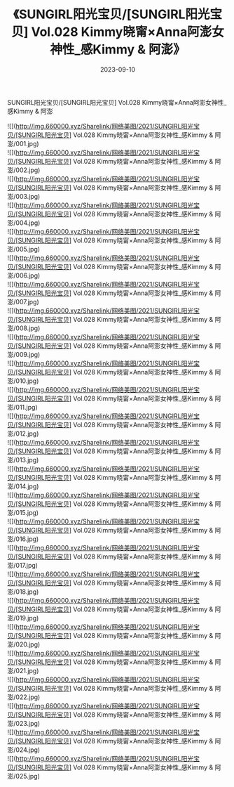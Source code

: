 ﻿---
layout: post
title:  《SUNGIRL阳光宝贝/[SUNGIRL阳光宝贝] Vol.028 Kimmy晓甯×Anna阿澎女神性_感Kimmy & 阿澎》
date:   2023-09-10
img: http://img.660000.xyz/Sharelink/网络美图/2021/SUNGIRL阳光宝贝/[SUNGIRL阳光宝贝] Vol.028 Kimmy晓甯×Anna阿澎女神性_感Kimmy & 阿澎/000.jpg
categories: [美女, 清纯, 唯美]
---

SUNGIRL阳光宝贝/[SUNGIRL阳光宝贝] Vol.028 Kimmy晓甯×Anna阿澎女神性_感Kimmy & 阿澎

 ![](http://img.660000.xyz/Sharelink/网络美图/2021/SUNGIRL阳光宝贝/[SUNGIRL阳光宝贝] Vol.028 Kimmy晓甯×Anna阿澎女神性_感Kimmy & 阿澎/001.jpg) <br>![](http://img.660000.xyz/Sharelink/网络美图/2021/SUNGIRL阳光宝贝/[SUNGIRL阳光宝贝] Vol.028 Kimmy晓甯×Anna阿澎女神性_感Kimmy & 阿澎/002.jpg) <br>![](http://img.660000.xyz/Sharelink/网络美图/2021/SUNGIRL阳光宝贝/[SUNGIRL阳光宝贝] Vol.028 Kimmy晓甯×Anna阿澎女神性_感Kimmy & 阿澎/003.jpg) <br>![](http://img.660000.xyz/Sharelink/网络美图/2021/SUNGIRL阳光宝贝/[SUNGIRL阳光宝贝] Vol.028 Kimmy晓甯×Anna阿澎女神性_感Kimmy & 阿澎/004.jpg) <br>![](http://img.660000.xyz/Sharelink/网络美图/2021/SUNGIRL阳光宝贝/[SUNGIRL阳光宝贝] Vol.028 Kimmy晓甯×Anna阿澎女神性_感Kimmy & 阿澎/005.jpg) <br>![](http://img.660000.xyz/Sharelink/网络美图/2021/SUNGIRL阳光宝贝/[SUNGIRL阳光宝贝] Vol.028 Kimmy晓甯×Anna阿澎女神性_感Kimmy & 阿澎/006.jpg) <br>![](http://img.660000.xyz/Sharelink/网络美图/2021/SUNGIRL阳光宝贝/[SUNGIRL阳光宝贝] Vol.028 Kimmy晓甯×Anna阿澎女神性_感Kimmy & 阿澎/007.jpg) <br>![](http://img.660000.xyz/Sharelink/网络美图/2021/SUNGIRL阳光宝贝/[SUNGIRL阳光宝贝] Vol.028 Kimmy晓甯×Anna阿澎女神性_感Kimmy & 阿澎/008.jpg) <br>![](http://img.660000.xyz/Sharelink/网络美图/2021/SUNGIRL阳光宝贝/[SUNGIRL阳光宝贝] Vol.028 Kimmy晓甯×Anna阿澎女神性_感Kimmy & 阿澎/009.jpg) <br>![](http://img.660000.xyz/Sharelink/网络美图/2021/SUNGIRL阳光宝贝/[SUNGIRL阳光宝贝] Vol.028 Kimmy晓甯×Anna阿澎女神性_感Kimmy & 阿澎/010.jpg) <br>![](http://img.660000.xyz/Sharelink/网络美图/2021/SUNGIRL阳光宝贝/[SUNGIRL阳光宝贝] Vol.028 Kimmy晓甯×Anna阿澎女神性_感Kimmy & 阿澎/011.jpg) <br>![](http://img.660000.xyz/Sharelink/网络美图/2021/SUNGIRL阳光宝贝/[SUNGIRL阳光宝贝] Vol.028 Kimmy晓甯×Anna阿澎女神性_感Kimmy & 阿澎/012.jpg) <br>![](http://img.660000.xyz/Sharelink/网络美图/2021/SUNGIRL阳光宝贝/[SUNGIRL阳光宝贝] Vol.028 Kimmy晓甯×Anna阿澎女神性_感Kimmy & 阿澎/013.jpg) <br>![](http://img.660000.xyz/Sharelink/网络美图/2021/SUNGIRL阳光宝贝/[SUNGIRL阳光宝贝] Vol.028 Kimmy晓甯×Anna阿澎女神性_感Kimmy & 阿澎/014.jpg) <br>![](http://img.660000.xyz/Sharelink/网络美图/2021/SUNGIRL阳光宝贝/[SUNGIRL阳光宝贝] Vol.028 Kimmy晓甯×Anna阿澎女神性_感Kimmy & 阿澎/015.jpg) <br>![](http://img.660000.xyz/Sharelink/网络美图/2021/SUNGIRL阳光宝贝/[SUNGIRL阳光宝贝] Vol.028 Kimmy晓甯×Anna阿澎女神性_感Kimmy & 阿澎/016.jpg) <br>![](http://img.660000.xyz/Sharelink/网络美图/2021/SUNGIRL阳光宝贝/[SUNGIRL阳光宝贝] Vol.028 Kimmy晓甯×Anna阿澎女神性_感Kimmy & 阿澎/017.jpg) <br>![](http://img.660000.xyz/Sharelink/网络美图/2021/SUNGIRL阳光宝贝/[SUNGIRL阳光宝贝] Vol.028 Kimmy晓甯×Anna阿澎女神性_感Kimmy & 阿澎/018.jpg) <br>![](http://img.660000.xyz/Sharelink/网络美图/2021/SUNGIRL阳光宝贝/[SUNGIRL阳光宝贝] Vol.028 Kimmy晓甯×Anna阿澎女神性_感Kimmy & 阿澎/019.jpg) <br>![](http://img.660000.xyz/Sharelink/网络美图/2021/SUNGIRL阳光宝贝/[SUNGIRL阳光宝贝] Vol.028 Kimmy晓甯×Anna阿澎女神性_感Kimmy & 阿澎/020.jpg) <br>![](http://img.660000.xyz/Sharelink/网络美图/2021/SUNGIRL阳光宝贝/[SUNGIRL阳光宝贝] Vol.028 Kimmy晓甯×Anna阿澎女神性_感Kimmy & 阿澎/021.jpg) <br>![](http://img.660000.xyz/Sharelink/网络美图/2021/SUNGIRL阳光宝贝/[SUNGIRL阳光宝贝] Vol.028 Kimmy晓甯×Anna阿澎女神性_感Kimmy & 阿澎/022.jpg) <br>![](http://img.660000.xyz/Sharelink/网络美图/2021/SUNGIRL阳光宝贝/[SUNGIRL阳光宝贝] Vol.028 Kimmy晓甯×Anna阿澎女神性_感Kimmy & 阿澎/023.jpg) <br>![](http://img.660000.xyz/Sharelink/网络美图/2021/SUNGIRL阳光宝贝/[SUNGIRL阳光宝贝] Vol.028 Kimmy晓甯×Anna阿澎女神性_感Kimmy & 阿澎/024.jpg) <br>![](http://img.660000.xyz/Sharelink/网络美图/2021/SUNGIRL阳光宝贝/[SUNGIRL阳光宝贝] Vol.028 Kimmy晓甯×Anna阿澎女神性_感Kimmy & 阿澎/025.jpg) <br>